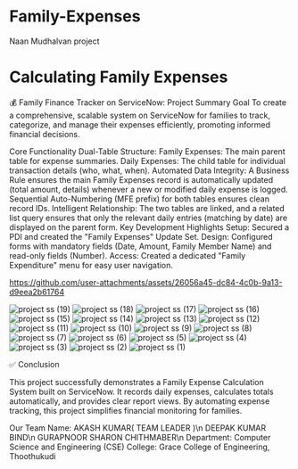 # Family-Expenses
Naan Mudhalvan project

# Calculating Family Expenses
💰 Family Finance Tracker on ServiceNow: Project Summary
Goal
To create a comprehensive, scalable system on ServiceNow for families to track, categorize, and manage their expenses efficiently, promoting informed financial decisions.

Core Functionality
Dual-Table Structure:
Family Expenses: The main parent table for expense summaries.
Daily Expenses: The child table for individual transaction details (who, what, when).
Automated Data Integrity:
A Business Rule ensures the main Family Expenses record is automatically updated (total amount, details) whenever a new or modified daily expense is logged.
Sequential Auto-Numbering (MFE prefix) for both tables ensures clean record IDs.
Intelligent Relationship:
The two tables are linked, and a related list query ensures that only the relevant daily entries (matching by date) are displayed on the parent form.
Key Development Highlights
Setup: Secured a PDI and created the "Family Expenses" Update Set.
Design: Configured forms with mandatory fields (Date, Amount, Family Member Name) and read-only fields (Number).
Access: Created a dedicated "Family Expenditure" menu for easy user navigation.


https://github.com/user-attachments/assets/26056a45-dc84-4c0b-9a13-d9eea2b61764

![project ss (19)](https://github.com/user-attachments/assets/52ee0996-f342-4cce-a33e-63985ce1ee12)
![project ss (18)](https://github.com/user-attachments/assets/d4336a4d-b795-4b9a-ab3d-54d470274ae9)
![project ss (17)](https://github.com/user-attachments/assets/55320d97-aacd-452e-a927-5a9715039a29)
![project ss (16)](https://github.com/user-attachments/assets/8fa3e8ad-88ba-463a-98c0-cc424c6d8b5a)
![project ss (15)](https://github.com/user-attachments/assets/a7c2f2dd-b149-4c20-afd2-9ace4e8abbde)
![project ss (14)](https://github.com/user-attachments/assets/c12a5c19-74e6-46b4-ac26-38ac89d386f9)
![project ss (13)](https://github.com/user-attachments/assets/f39ac990-565e-46aa-8934-e528c510acca)
![project ss (12)](https://github.com/user-attachments/assets/396e9411-4bec-4583-97a8-a32d50253c29)
![project ss (11)](https://github.com/user-attachments/assets/3f6f6e98-f018-4708-87fd-9f567190addd)
![project ss (10)](https://github.com/user-attachments/assets/6afbde03-aa98-43c5-b472-d257d4718ab1)
![project ss (9)](https://github.com/user-attachments/assets/44e74015-0bc8-4ea9-ae59-e62a983e6778)
![project ss (8)](https://github.com/user-attachments/assets/cb8be0f5-b07d-41c2-86ca-a02e4c2e29b0)
![project ss (7)](https://github.com/user-attachments/assets/836185de-e16b-4e12-adcc-eac8086d1cc9)
![project ss (6)](https://github.com/user-attachments/assets/1ba6ce7d-4a8f-4968-ac42-3a38a5f1781a)
![project ss (5)](https://github.com/user-attachments/assets/5b76c810-2c82-4786-a444-2e4eba46fc86)
![project ss (4)](https://github.com/user-attachments/assets/2959b569-f117-4ba7-a7d0-68138ae88e2e)
![project ss (3)](https://github.com/user-attachments/assets/0006c570-9778-4270-b5fb-445e3efd9f2f)
![project ss (2)](https://github.com/user-attachments/assets/5927cd95-1e3c-47d8-8430-67d5ff8168fe)
![project ss (1)](https://github.com/user-attachments/assets/95e00335-e5a5-4721-b922-1e8c27af0003)

✅ Conclusion

This project successfully demonstrates a Family Expense Calculation System built on ServiceNow.
It records daily expenses, calculates totals automatically, and provides clear report views.
By automating expense tracking, this project simplifies financial monitoring for families.


Our Team Name:
AKASH KUMAR( TEAM LEADER )\n
DEEPAK KUMAR BIND\n
GURAPNOOR SHARON CHITHMABER\n
 Department: Computer Science and Engineering (CSE)
 College: Grace College of Engineering, Thoothukudi
